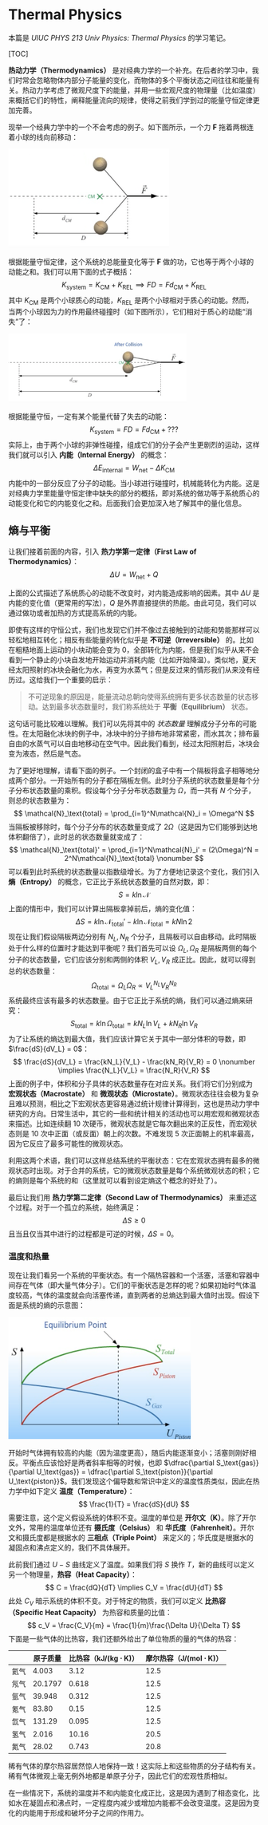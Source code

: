 # Thermal Physics

本篇是 *UIUC PHYS 213 Univ Physics: Thermal Physics* 的学习笔记。

[TOC]

**热动力学（Thermodynamics）** 是对经典力学的一个补充。在后者的学习中，我们时常会忽略物体内部分子能量的变化，而物体的多个平衡状态之间往往和能量有关。热动力学考虑了微观尺度下的能量，并用一些宏观尺度的物理量（比如温度）来概括它们的特性，阐释能量流向的规律，使得之前我们学到过的能量守恒定律更加完善。

现举一个经典力学中的一个不会考虑的例子。如下图所示，一个力 $\mathbf{F}$ 拖着两根连着小球的线向前移动：

<img src="graphs/tp-1.png" alt="tp-1" style="zoom:35%;" />

根据能量守恒定律，这个系统的总能量变化等于 $\mathbf{F}$ 做的功，它也等于两个小球的动能之和。我们可以用下面的式子概括：
$$
K_\text{system} = K_\text{CM} + K_\text{REL} \implies FD = Fd_\text{CM} + K_\text{REL}\nonumber
$$
其中 $K_\text{CM}$ 是两个小球质心的动能，$K_\text{REL}$ 是两个小球相对于质心的动能。然而，当两个小球因为力的作用最终碰撞时（如下图所示），它们相对于质心的动能“消失”了：

<img src="graphs/tp-2.png" alt="tp-2" style="zoom:35%;" />

根据能量守恒，一定有某个能量代替了失去的动能：
$$
K_\text{system} = FD = Fd_\text{CM} + ???\nonumber
$$
实际上，由于两个小球的非弹性碰撞，组成它们的分子会产生更剧烈的运动，这样我们就可以引入 **内能（Internal Energy）** 的概念：
$$
\label{internal-energy}
\Delta E_\text{internal} = W_\text{net} - \Delta K_\text{CM}
$$
内能中的一部分反应了分子的动能。当小球进行碰撞时，机械能转化为内能。这是对经典力学里能量守恒定律中缺失的部分的概括，即对系统的做功等于系统质心的动能变化和它的内能变化之和。后面我们会更加深入地了解其中的量化信息。

## 熵与平衡

让我们接着前面的内容，引入 **热力学第一定律（First Law of Thermodynamics）**：
$$
\label{first-law-thermodynamics}
\Delta U = W_\text{net} + Q
$$

上面的公式描述了系统质心的动能不改变时，对内能造成影响的因素。其中 $\Delta U$ 是内能的变化值（更常用的写法），$Q$ 是外界直接提供的热能。由此可见，我们可以通过做功或者加热的方式提高系统的内能。

即使有这样的守恒公式，我们也发现它们并不像过去接触到的动能和势能那样可以轻松地相互转化；相反有些能量的转化似乎是 **不可逆（Irreversible）** 的。比如在粗糙地面上运动的小块动能会变为 $0$，全部转化为内能，但是我们似乎从来不会看到一个静止的小块自发地开始运动并消耗内能（比如开始降温）。类似地，夏天经太阳照射的冰块会融化为水，再变为水蒸气；但是反过来的情形我们从来没有经历过。这给我们一个重要的启示：

> 不可逆现象的原因是，能量流动总朝向使得系统拥有更多状态数量的状态移动。达到最多状态数量时，我们称系统处于 **平衡（Equilibrium）** 状态。

这句话可能比较难以理解。我们可以先将其中的 *状态数量* 理解成分子分布的可能性。在太阳融化冰块的例子中，冰块中的分子排布地非常紧密，而水其次；排布最自由的水蒸气可以自由地移动在空气中。因此我们看到，经过太阳照射后，冰块会变为液态，然后是气态。

为了更好地理解，请看下面的例子。一个封闭的盒子中有一个隔板将盒子相等地分成两个部分。一开始所有的分子都在隔板左侧。此时分子系统的状态数量是每个分子分布状态数量的乘积。假设每个分子分布状态数量为 $\Omega$，而一共有 $N$ 个分子，则总的状态数量为：
$$
\mathcal{N}_\text{total} = \prod_{i=1}^N\mathcal{N}_i = \Omega^N
$$
当隔板被移除时，每个分子分布的状态数量变成了 $2\Omega$（这是因为它们能够到达地体积翻倍了），此时总的状态数量就变成了：
$$
\mathcal{N}_\text{total}' = \prod_{i=1}^N\mathcal{N}_i' = (2\Omega)^N = 2^N\mathcal{N}_\text{total} \nonumber
$$
可以看到此时系统的状态数量以指数级增长。为了方便地记录这个变化，我们引入 **熵（Entropy）** 的概念，它正比于系统状态数量的自然对数，即：
$$
S = k\ln{\mathcal{N}}
$$
上面的情形中，我们可以计算出隔板拿掉前后，熵的变化值：
$$
\Delta S = k\ln{\mathcal{N}_\text{total}'} - k\ln{\mathcal{N}_\text{total}} = kN\ln{2}\nonumber
$$
现在让我们假设隔板两边分别有 $N_L, N_R$ 个分子，且隔板可以自由移动。此时隔板处于什么样的位置时才能达到平衡呢？我们首先可以设 $\Omega_L, \Omega_R$ 是隔板两侧的每个分子的状态数量，它们应该分别和两侧的体积 $V_L, V_R$ 成正比。因此，就可以得到总的状态数量：
$$
\Omega_\text{total} = \Omega_L\Omega_R \propto V_L^{N_L}V_R^{N_R} \nonumber
$$
系统最终应该有最多的状态数量。由于它正比于系统的熵，我们可以通过熵来研究：
$$
S_\text{total} = k\ln\Omega_\text{total} = kN_L\ln{V_L} + kN_R\ln{V_R} \nonumber
$$
为了让系统的熵达到最大值，我们应该计算它关于其中一部分体积的导数，即 $\frac{dS}{dV_L} = 0$：
$$
\frac{dS}{dV_L} = \frac{kN_L}{V_L} - \frac{kN_R}{V_R} = 0 \nonumber \implies \frac{N_L}{V_L} = \frac{N_R}{V_R}
$$
上面的例子中，体积和分子具体的状态数量存在对应关系。我们将它们分别成为 **宏观状态（Macrostate）** 和 **微观状态（Microstate）**。微观状态往往会极为复杂且难以预测，相比之下宏观状态更容易通过统计规律计算得到，这也是热动力学中研究的方向。日常生活中，其它的一些和统计相关的活动也可以用宏观和微观状态来描述。比如连续翻 10 次硬币，微观状态就是它每次翻出来的正反性，而宏观状态则是 10 次中正面（或反面）朝上的次数。不难发现 $5$ 次正面朝上的机率最高，因为它反应了最多可能性的微观状态。

利用这两个术语，我们可以这样总结系统的平衡状态：它在宏观状态拥有最多的微观状态时出现。对于合并的系统，它的微观状态数量是每个系统微观状态的积；它的熵则是每个系统的和（这里就可以看到设定熵这个概念的好处了）。

最后让我们用 **热力学第二定律（Second Law of Thermodynamics）** 来重述这个过程。对于一个孤立的系统，始终满足：
$$
\Delta S \ge 0 
$$
且当且仅当其中进行的过程都是可逆的时候，$\Delta S = 0$。

### 温度和热量

现在让我们看另一个系统的平衡状态。有一个隔热容器和一个活塞，活塞和容器中间存在气体（即大量气体分子）。它们的平衡状态是怎样的呢？如果初始时气体温度较高，气体的温度就会向活塞传递，直到两者的总熵达到最大值时出现。假设下面是系统的熵的示意图：

<img src="graphs\tp-3.png" alt="tp-3" style="zoom:50%;" />

开始时气体拥有较高的内能（因为温度更高），随后内能逐渐变小；活塞则刚好相反。平衡点应该恰好是两者斜率相等的时候，也即 $\dfrac{\partial S_\text{gas}}{\partial U_\text{gas}} = \dfrac{\partial S_\text{piston}}{\partial U_\text{piston}}$。我们发现这个偏导数和常识中定义的温度性质类似，因此在热力学中如下定义 **温度（Temperature）**：
$$
\frac{1}{T} = \frac{dS}{dU}
$$
需要注意，这个定义假设系统的体积不变。温度的单位是 **开尔文（$\text{K}$）**。除了开尔文外，常用的温度单位还有 **摄氏度（Celsius）** 和 **华氏度（Fahrenheit）**。开尔文和摄氏度都是根据水的 **三相点（Triple Point）** 来定义的；华氏度是根据水的凝固点和沸点定义的，我们不具体展开。

此前我们通过 $U-S$ 曲线定义了温度。如果我们将 $S$ 换作 $T$，新的曲线可以定义另一个物理量，**热容（Heat Capacity）**：
$$
C = \frac{dQ}{dT} \implies C_V = \frac{dU}{dT}
$$
此处 $C_V$ 暗示系统的体积不变。对于特定的物质，我们可以定义 **比热容（Specific Heat Capacity）** 为热容和质量的比值：
$$
c_V = \frac{C_V}{m} = \frac{1}{m}\frac{\Delta U}{\Delta T}
$$
下面是一些气体的比热容，我们还额外给出了单位物质的量的气体的热容：

|      | 原子质量 | 比热容（$\text{kJ}/(\text{kg}\cdot\text{K})$） | 摩尔热容（$\text{J}/(\text{mol}\cdot\text{K})$） |
| ---- | -------- | ---------------------------------------------- | ------------------------------------------------ |
| 氦气 | 4.003    | 3.12                                           | 12.5                                             |
| 氖气 | 20.1797  | 0.618                                          | 12.5                                             |
| 氩气 | 39.948   | 0.312                                          | 12.5                                             |
| 氪气 | 83.80    | 0.15                                           | 12.5                                             |
| 氙气 | 131.29   | 0.095                                          | 12.5                                             |
| 氢气 | 2.016    | 10.16                                          | 20.5                                             |
| 氮气 | 28.02    | 0.743                                          | 20.8                                             |

稀有气体的摩尔热容居然惊人地保持一致！这实际上和这些物质的分子结构有关。稀有气体微观上毫无例外地都是单原子分子，因此它们的宏观性质相似。

在一些情况下，系统的温度并不和内能变化成正比，这是因为遇到了相态变化，比如水在凝固点和沸点时，一定程度内减少或增加内能都不会改变温度。这是因为变化的内能用于形成和破坏分子之间的作用力。

